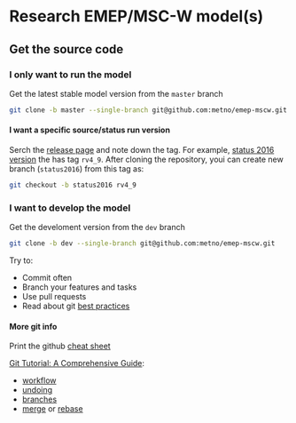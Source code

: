 # Research EMEP/MSC-W model(s)

## Get the source code
### I only want to run the model
Get the latest stable model version from the `master` branch
```bash
git clone -b master --single-branch git@github.com:metno/emep-mscw.git
```

#### I want a specific source/status run version
Serch the [release page](https://github.com/metno/emep-mscw/releases) and note down the tag.
For example, [status 2016 version](status2016) the has tag `rv4_9`.
After cloning the repository, youi can create new branch (`status2016`) from this tag as:
```bash
git checkout -b status2016 rv4_9
```

[releases]:   https://github.com/metno/emep-mscw/releases
[status2016]: https://github.com/metno/emep-mscw/releases/tag/rv4_9

### I want to develop the model
Get the develoment version from the `dev` branch
```bash
git clone -b dev --single-branch git@github.com:metno/emep-mscw.git
```

Try to:
- Commit often
- Branch your features and tasks
- Use pull requests
- Read about git [best practices][]

[cheat sheet]:    https://services.github.com/kit/downloads/github-git-cheat-sheet.pdf
[best practices]: https://sethrobertson.github.io/GitBestPractices/

#### More git info
Print the github [cheat sheet][]

[Git Tutorial: A Comprehensive Guide][comprehensive-guide]:
- [workflow][]
- [undoing][]
- [branches][]
- [merge][] or [rebase][]

[comprehensive-guide]: https://blog.udemy.com/git-tutorial-a-comprehensive-guide/
[workflow]: https://blog.udemy.com/git-tutorial-a-comprehensive-guide/#6
[undoing]:  https://blog.udemy.com/git-tutorial-a-comprehensive-guide/#8
[branches]: https://blog.udemy.com/git-tutorial-a-comprehensive-guide/#9
[merge]:    https://blog.udemy.com/git-tutorial-a-comprehensive-guide/#10
[rebase]:   https://blog.udemy.com/git-tutorial-a-comprehensive-guide/#11
